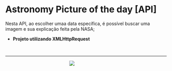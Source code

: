 # Astronomy Picture of the day [API]<br/> 
Nesta API, ao escolher umaa data específica, é possível buscar uma imagem e sua explicação feita pela NASA;</br>
* __Projeto utilizando XMLHttpRequest__
<br/>

<hr> 
<img src="https://pbs.twimg.com/profile_images/67630775/button_meatball.png" style="margin-left: 200px;"/>
